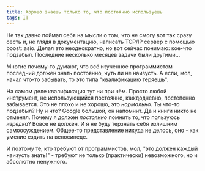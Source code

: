 ```yaml
---
title: Хорошо знаешь только то, что постоянно используешь
tags: IT
---
```

<!--break-->
Не так давно поймал себя на мысли о том, что не смогу вот так сразу сесть и, не глядя в документацию, написать TCP/IP сервер с помощью boost::asio. Делал это неоднократно, но вот сейчас понимаю: кое-что подзабыл. Последние несколько месяцев задачи были другими...

Многие почему-то думают, что всё изученное программистом последний должен знать постоянно, чуть ли не наизусть. А если, мол, начал что-то забывать, то это типа "квалификацию теряешь".

На самом деле квалификация тут ни при чём. Просто любой инструмент, не использующийся постоянно, каждодневно, постепенно забывается. Это не плохо и не хорошо, это *нормально*. Ты что-то подзабыл? Ну и что? Google большой, он напомнит. Да и книги никто не отменял. Почему я должен *постоянно* помнить то, что пользуюсь *изредка*? Вовсе не должен. И я не буду терзнать себя излишним самоосуждением. Общее-то представление никуда не делось, оно - как умение ездить на велосипеде.

И поэтому те, кто требуют от программистов, мол, "это должен каждый наизусть знать!" - требуют не только (практически) невозможного, но и абсолютно ненужного.
